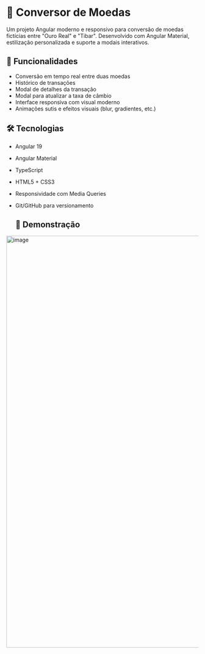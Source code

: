 # 💱 Conversor de Moedas

Um projeto Angular moderno e responsivo para conversão de moedas fictícias entre "Ouro Real" e "Tibar". Desenvolvido com Angular Material, estilização personalizada e suporte a modais interativos.

## 🚀 Funcionalidades

- Conversão em tempo real entre duas moedas
- Histórico de transações
- Modal de detalhes da transação
- Modal para atualizar a taxa de câmbio
- Interface responsiva com visual moderno
- Animações sutis e efeitos visuais (blur, gradientes, etc.)

## 🛠 Tecnologias

- Angular 19
- Angular Material
- TypeScript
- HTML5 + CSS3
- Responsividade com Media Queries
- Git/GitHub para versionamento

   ## 📸 Demonstração


<img width="1920" height="1080" alt="image" src="https://github.com/user-attachments/assets/db62d1d0-75fa-4bd1-929b-0b9cba0619d8" />


